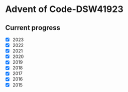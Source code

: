 # Advent of Code-DSW41923
## Current progress
- [x] 2023
- [x] 2022
- [x] 2021
- [x] 2020
- [x] 2019
- [x] 2018
- [x] 2017
- [x] 2016
- [x] 2015
